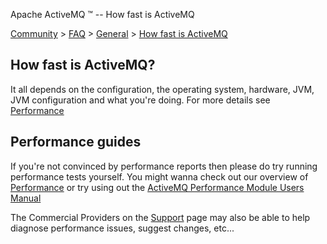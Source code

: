 Apache ActiveMQ ™ -- How fast is ActiveMQ 

[Community](community.md) > [FAQ](CommunityCommunity/Community/faq.md) > [General](Community/FAQ/general.md) > [How fast is ActiveMQ](Community/FAQ/General/how-fast-is-activemq.md)


How fast is ActiveMQ?
---------------------

It all depends on the configuration, the operating system, hardware, JVM, JVM configuration and what you're doing. For more details see [Performance](FeaturesFeatures/Features/performance.md)

Performance guides
------------------

If you're not convinced by performance reports then please do try running performance tests yourself. You might wanna check out our overview of [Performance](FeaturesFeatures/Features/performance.md) or try using out the [ActiveMQ Performance Module Users Manual](Features/Performance/activemq-performance-module-users-manual.md)

The Commercial Providers on the [Support](CommunityCommunity/Community/support.md) page may also be able to help diagnose performance issues, suggest changes, etc...

